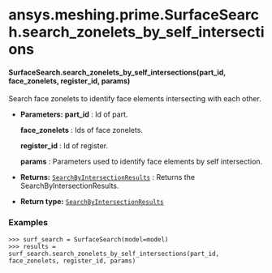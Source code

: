 # ansys.meshing.prime.SurfaceSearch.search_zonelets_by_self_intersections

#### SurfaceSearch.search_zonelets_by_self_intersections(part_id, face_zonelets, register_id, params)

Search face zonelets to identify face elements intersecting with each other.

* **Parameters:**
  **part_id**
  : Id of part.

  **face_zonelets**
  : Ids of face zonelets.

  **register_id**
  : Id of register.

  **params**
  : Parameters used to identify face elements by self intersection.
* **Returns:**
  [`SearchByIntersectionResults`](ansys.meshing.prime.SearchByIntersectionResults.md#ansys.meshing.prime.SearchByIntersectionResults)
  : Returns the SearchByIntersectionResults.
* **Return type:**
  [`SearchByIntersectionResults`](ansys.meshing.prime.SearchByIntersectionResults.md#ansys.meshing.prime.SearchByIntersectionResults)

### Examples

```pycon
>>> surf_search = SurfaceSearch(model=model)
>>> results = surf_search.search_zonelets_by_self_intersections(part_id, face_zonelets, register_id, params)
```

<!-- !! processed by numpydoc !! -->

